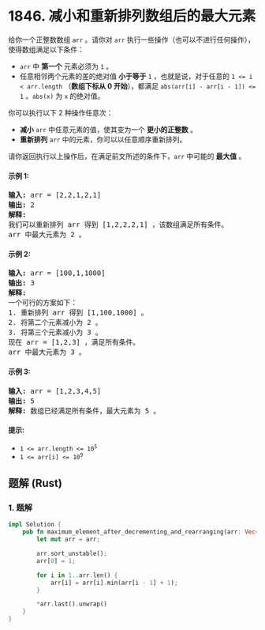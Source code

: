 # 1846. 减小和重新排列数组后的最大元素
给你一个正整数数组 `arr` 。请你对 `arr` 执行一些操作（也可以不进行任何操作），使得数组满足以下条件：

* `arr` 中 **第一个** 元素必须为 `1` 。
* 任意相邻两个元素的差的绝对值 **小于等于** `1` ，也就是说，对于任意的 `1 <= i < arr.length` （**数组下标从 0 开始**），都满足 `abs(arr[i] - arr[i - 1]) <= 1` 。`abs(x)` 为 `x` 的绝对值。

你可以执行以下 2 种操作任意次：

* **减小** `arr` 中任意元素的值，使其变为一个 **更小的正整数** 。
* **重新排列** `arr` 中的元素，你可以以任意顺序重新排列。

请你返回执行以上操作后，在满足前文所述的条件下，`arr` 中可能的 **最大值** 。

#### 示例 1:
<pre>
<strong>输入:</strong> arr = [2,2,1,2,1]
<strong>输出:</strong> 2
<strong>解释:</strong>
我们可以重新排列 arr 得到 [1,2,2,2,1] ，该数组满足所有条件。
arr 中最大元素为 2 。
</pre>

#### 示例 2:
<pre>
<strong>输入:</strong> arr = [100,1,1000]
<strong>输出:</strong> 3
<strong>解释:</strong>
一个可行的方案如下：
1. 重新排列 arr 得到 [1,100,1000] 。
2. 将第二个元素减小为 2 。
3. 将第三个元素减小为 3 。
现在 arr = [1,2,3] ，满足所有条件。
arr 中最大元素为 3 。
</pre>

#### 示例 3:
<pre>
<strong>输入:</strong> arr = [1,2,3,4,5]
<strong>输出:</strong> 5
<strong>解释:</strong> 数组已经满足所有条件，最大元素为 5 。
</pre>

#### 提示:
* <code>1 <= arr.length <= 10<sup>5</sup></code>
* <code>1 <= arr[i] <= 10<sup>9</sup></code>

## 题解 (Rust)

### 1. 题解
```Rust
impl Solution {
    pub fn maximum_element_after_decrementing_and_rearranging(arr: Vec<i32>) -> i32 {
        let mut arr = arr;

        arr.sort_unstable();
        arr[0] = 1;

        for i in 1..arr.len() {
            arr[i] = arr[i].min(arr[i - 1] + 1);
        }

        *arr.last().unwrap()
    }
}
```
